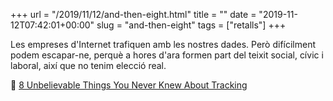 +++
url = "/2019/11/12/and-then-eight.html"
title = ""
date = "2019-11-12T07:42:01+00:00"
slug = "and-then-eight"
tags = ["retalls"]
+++

Les empreses d'Internet trafiquen amb les nostres dades. Però difícilment podem escapar-ne, perquè a hores d'ara formen part del teixit social, cívic i laboral, així que no tenim elecció real.

📎 [8 Unbelievable Things You Never Knew About Tracking](https://noti.st/laurakalbag/Y4Q95l/slides)
